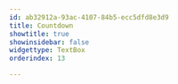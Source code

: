 ```yaml
---
id: ab32912a-93ac-4107-84b5-ecc5dfd8e3d9
title: Countdown
showtitle: true
showinsidebar: false
widgettype: TextBox
orderindex: 13

---
```

<script>
    (function() {
        const now = new Date();

        // Set the target date to April 2nd, 2027
        const targetDate = new Date('2034-10-02');

        // Calculate the difference in time
        const diffTime = targetDate - now;

        // Convert time difference from milliseconds to days
        const diffDays = Math.ceil(diffTime / (1000 * 60 * 60 * 24));

        // Display the result
        document.write(`${diffDays} days remaining`);
    })();
</script>
